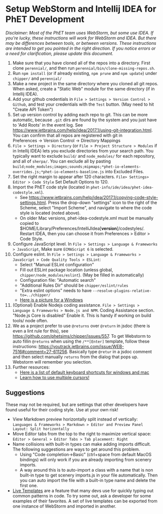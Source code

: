 # Setup WebStorm and Intellij IDEA for PhET Development

*Disclaimer: Most of the PhET team uses WebStorm, but some use IDEA. If you're lucky, these instructions will work for
WebStorm and IDEA. But there may be differences between tools, or between versions. These instructions are intended to
get you pointed in the right direction. If you notice errors or a need for clarification, please update this document.*

1. Make sure that you have cloned all of the repos into a directory. First clone `perennial/`, and then run
   `perennial/bin/clone-missing-repos.sh`.
2. Run `npm install` (or if already existing, `npm prune` and `npm update`) under `chipper/` and `perennial/`
3. Make a new project in the same directory where you cloned all git repos. When asked, create a "Static Web" module for
   the same directory (if in Intellij IDEA).
4. Add your github credentials in `File > Settings > Version Control > Github`, and test your credentials with
   the `Test` button. (May need to hit "Create API Token")
5. Set up version control by adding each repo to git. This can be more automatic, because `.git` dirs are found by the
   system and you just have to 'Add Roots' in the event log. See https://www.jetbrains.com/help/idea/2017.1/using-git-integration.html. You can confirm that all repos are registered with git in     
   Preferences -> Version Control -> Directory Mappings
6. `File > Settings > Directory` (or `File > Project Structure > Modules` if in Intellij IDEA) lets you exclude directories from your search path. You typically want to exclude `build/` and `node_modules/` for each repository, and all of `sherpa/`. You can exclude all by pasting `build;node_modules;images;sounds;mipmaps;*phet-io-elements-overrides.js;*phet-io-elements-baseline.js` into Excluded Files.
7. Set the right margin to appear after 120 characters. `File> Settings> Editor > Code Style` Set Default Options to 120.
8. Import the PhET code style (located in `phet-info/ide/idea/phet-idea-codestyle.xml`).
    * See https://www.jetbrains.com/help/idea/2017.1/copying-code-style-settings.html. Press the drop-down "settings" icon to the right of the Scheme,           select "Import Scheme", and navigate to where the code style is located (noted above).
    * On older Mac versions, phet-idea-codestyle.xml must be manually copied to 
      $HOME/Library/Preferences/IntelliJIdea[**version**]/codestyles/. Restart IDEA, then you can choose it from Preferences > Editor > Code Style.
9. Configure JavaScript level. In `File > Settings > Language & Frameworks > JavaScript`, Make sure `ECMAScript 6` is
   selected.
10. Configure eslint. In `File > Settings > Language & Frameworks > JavaScript > Code Quality Tools > ESLint`:
    * Select "Manual ESLint configuration"
    * Fill out ESLint package location (unless global, `chipper/node_modules/eslint`). (May be filled in automatically)
    * Configuration file: "Automatic search"
    * "Additional Rules Dir" should be `chipper/eslint/rules`
    * "Extra eslint options" needs to have `--resolve-plugins-relative-to=../chipper/`
    * [Here is a picture for a Windows](https://user-images.githubusercontent.com/6396244/157985259-def3f3f5-891f-4916-9276-c3ec7c15d1d8.png)
11. (Optional) Enable Nodejs coding assistance. `File > Settings > Language & Frameworks > Node.js and NPM`. Coding
    Assistance section. "Node.js Core is disabled" Enable it. This is handy if working on build tools/ node often.
12. We as a project prefer to use `@returns` over `@return` in jsdoc (there is even a lint rule for this), see
    https://github.com/phetsims/chipper/issues/557. To get Webstorm to auto fillin `@returns` when using
    the `/**[Enter]`
    template, follow these instructions: https://youtrack.jetbrains.com/issue/WEB-7516#comment=27-611256. Basically type
    `@retur` in a jsdoc comment and then select manually `returns` from the dialog that pops up. Webstorm will remember
    you selection.
13. Further resources:
    * [Here is a list of default keyboard shortcuts for windows and mac](https://resources.jetbrains.com/storage/products/intellij-idea/docs/IntelliJIDEA_ReferenceCard.pdf)
    * [Learn how to use multiple cursors!](https://www.jetbrains.com/webstorm/guide/tips/multi-cursor/)

## Suggestions

These may not be required, but are settings that other developers have found useful for their coding style. Use at your
own risk!

* View Markdown preview horizontally split instead of
  vertically: `Languages & Frameworks > Markdown > Editor and Preview Panel Layout: Split horizontally`
* Move Editor tabs from the top to the right to maximize vertical
  space: `Editor > General > Editor Tabs > Tab placement: Right`
* Name collisions with built-in types can make adding imports difficult. The following suggestions are ways to get around this problem.
   * Using "Code completion->Basic" (ctrl+space from default MacOS bindings) will only work if you are already importing from scenery imports.
   * A way around this is to auto-import a class with a name that is non built-in type to get scenery imports.js in your file automatically. Then you can auto import the file with a built-in type name and delete the first one.
* [Live Templates](https://www.jetbrains.com/help/idea/using-live-templates.html#live_templates_types) are a feature that many devs use for quickly typing out common patterns in code. To try some out, ask a developer for some examples of  their favorites. A set of live templates can be exported from one instance of WebStorm and imported in another.
  
